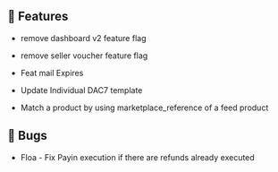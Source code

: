## 🚀 Features

- remove dashboard v2 feature flag

- remove seller voucher feature flag

- Feat mail Expires

- Update Individual DAC7 template

- Match a product by using marketplace_reference of a feed product


## 🐛 Bugs

- Floa - Fix Payin execution if there are refunds already executed
